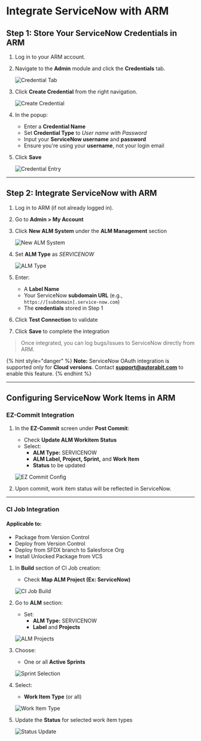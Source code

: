# Integrate ServiceNow with ARM

## Step 1: Store Your ServiceNow Credentials in ARM

1. Log in to your ARM account.
2. Navigate to the **Admin** module and click the **Credentials** tab.

   ![Credential Tab](../../../.gitbook/assets/image%20(900).png)

3. Click **Create Credential** from the right navigation.

   ![Create Credential](../../../.gitbook/assets/image%20(901).png)

4. In the popup:
   - Enter a **Credential Name**
   - Set **Credential Type** to _User name with Password_
   - Input your **ServiceNow username** and **password**
   - Ensure you're using your **username**, not your login email
5. Click **Save**

   ![Credential Entry](../../../.gitbook/assets/image%20(902).png)

---

## Step 2: Integrate ServiceNow with ARM

1. Log in to ARM (if not already logged in).
2. Go to **Admin > My Account**
3. Click **New ALM System** under the **ALM Management** section

   ![New ALM System](../../../.gitbook/assets/image%20(903).png)

4. Set **ALM Type** as _SERVICENOW_

   ![ALM Type](../../../.gitbook/assets/image%20(904).png)

5. Enter:
   - A **Label Name**
   - Your ServiceNow **subdomain URL** (e.g., `https://[subdomain].service-now.com`)
   - The **credentials** stored in Step 1
6. Click **Test Connection** to validate
7. Click **Save** to complete the integration

> Once integrated, you can log bugs/issues to ServiceNow directly from ARM.

{% hint style="danger" %}
**Note:** ServiceNow OAuth integration is supported only for **Cloud versions**. Contact **support@autorabit.com** to enable this feature.
{% endhint %}

---

## Configuring ServiceNow Work Items in ARM

### EZ-Commit Integration

1. In the **EZ-Commit** screen under **Post Commit**:
   - Check **Update ALM Workitem Status**
   - Select:
     - **ALM Type:** SERVICENOW
     - **ALM Label, Project, Sprint,** and **Work Item**
     - **Status** to be updated

   ![EZ Commit Config](../../../.gitbook/assets/image%20(905).png)

2. Upon commit, work item status will be reflected in ServiceNow.

---

### CI Job Integration

#### Applicable to:

- Package from Version Control
- Deploy from Version Control
- Deploy from SFDX branch to Salesforce Org
- Install Unlocked Package from VCS

1. In **Build** section of CI Job creation:
   - Check **Map ALM Project (Ex: ServiceNow)**

   ![CI Job Build](../../../.gitbook/assets/image%20(906).png)

2. Go to **ALM** section:
   - Set:
     - **ALM Type:** SERVICENOW
     - **Label** and **Projects**

   ![ALM Projects](../../../.gitbook/assets/image%20(907).png)

3. Choose:
   - One or all **Active Sprints**

   ![Sprint Selection](../../../.gitbook/assets/image%20(908).png)

4. Select:
   - **Work Item Type** (or all)

   ![Work Item Type](../../../.gitbook/assets/image%20(909).png)

5. Update the **Status** for selected work item types

   ![Status Update](../../../.gitbook/assets/image%20(910).png)
